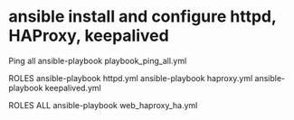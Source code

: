 # ansible install and configure httpd, HAProxy, keepalived
Ping all
ansible-playbook playbook_ping_all.yml

ROLES
ansible-playbook httpd.yml
ansible-playbook haproxy.yml
ansible-playbook keepalived.yml

ROLES ALL
ansible-playbook web_haproxy_ha.yml
